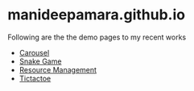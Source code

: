 # manideepamara.github.io

Following are the the demo pages to my recent works
<ul>
  <li><a href="/carousel">Carousel</a></li>
  <li><a href="/snakegame">Snake Game</a></li>
  <li><a href="/resource-management">Resource Management</a></li>
  <li><a href="/tictactoe">Tictactoe</a></li>
</ul>
